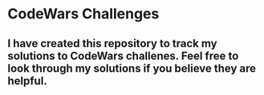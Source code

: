 # CodeWars Challenges

## I have created this repository to track my solutions to CodeWars challenes. Feel free to look through my solutions if you believe they are helpful. 

